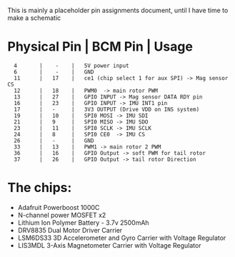 This is mainly a placeholder pin assignments document, until I have time to make a schematic

Physical Pin  | BCM Pin | Usage
===================================
      4       |    -    |   5V power input
      6       |    -    |   GND
      11      |   17    |   ce1 (chip select 1 for aux SPI) -> Mag sensor CS
      12      |   18    |   PWM0  -> main rotor PWM
      13      |   27    |   GPIO INPUT -> Mag sensor DATA RDY pin
      16      |   23    |   GPIO INPUT -> IMU INT1 pin
      17      |   -     |   3V3 OUTPUT (Drive VDD on INS system)
      19      |   10    |   SPI0 MOSI -> IMU SDI
      21      |   9     |   SPI0 MISO -> IMU SDO
      23      |   11    |   SPI0 SCLK -> IMU SCLK
      24      |   8     |   SPI0 CE0  -> IMU CS
      26      |   -     |   GND
      33      |   13    |   PWM1 -> main rotor 2 PWM
      36      |   16    |   GPIO Output -> soft PWM for tail rotor
      37      |   26    |   GPIO Output -> tail rotor Direction

The chips:
==========
- Adafruit Powerboost 1000C
- N-channel power MOSFET x2
- Lithium Ion Polymer Battery - 3.7v 2500mAh
- DRV8835 Dual Motor Driver Carrier
- LSM6DS33 3D Accelerometer and Gyro Carrier with Voltage Regulator
- LIS3MDL 3-Axis Magnetometer Carrier with Voltage Regulator
